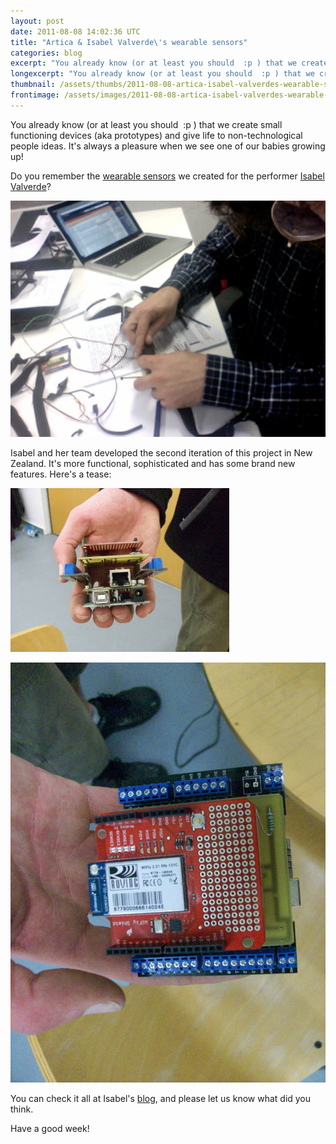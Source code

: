 ```yaml
---
layout: post
date: 2011-08-08 14:02:36 UTC
title: "Artica & Isabel Valverde\'s wearable sensors"
categories: blog
excerpt: "You already know (or at least you should  :p ) that we create small functioning devices (aka prototypes) and give life to non-technological people ideas. It\'s always a pleasure when we see one of our babies growing up!"
longexcerpt: "You already know (or at least you should  :p ) that we create small functioning devices (aka prototypes) and give life to non-technological people ideas. It\'s always a pleasure when we see one of our babies growing up!Do you remember the wearable sensors we created for the performer Isabel Valverde?"
thumbnail: /assets/thumbs/2011-08-08-artica-isabel-valverdes-wearable-sensors-1.jpg
frontimage: /assets/images/2011-08-08-artica-isabel-valverdes-wearable-sensors-1.jpg
---
```


You already know (or at least you should  :p ) that we create small functioning devices (aka prototypes) and give life to non-technological people ideas. It's always a pleasure when we see one of our babies growing up!

Do you remember the <a href="http://www.artica.cc/blog/2011/05/03/wearable-sensors/">wearable sensors</a> we created for the performer <a href="http://www.digitalcultures.org/Symp/Isabel.htm">Isabel Valverde</a>?

<a href="/assets/images/2011-08-08-artica-isabel-valverdes-wearable-sensors-1.jpg">![](/assets/images/2011-08-08-artica-isabel-valverdes-wearable-sensors-1.jpg)</a>

Isabel and her team developed the second iteration of this project in New Zealand. It's more functional, sophisticated and has some brand new features. Here's a tease:

<a href="/assets/images/2011-08-08-artica-isabel-valverdes-wearable-sensors-2.jpg">![](/assets/images/2011-08-08-artica-isabel-valverdes-wearable-sensors-2.jpg)</a>

<a href="/assets/images/2011-08-08-artica-isabel-valverdes-wearable-sensors-3.jpg">![](/assets/images/2011-08-08-artica-isabel-valverdes-wearable-sensors-3.jpg)</a>

You can check it all at Isabel's <a href="http://sensesplaces.wordpress.com/">blog</a>, and please let us know what did you think.

Have a good week!
